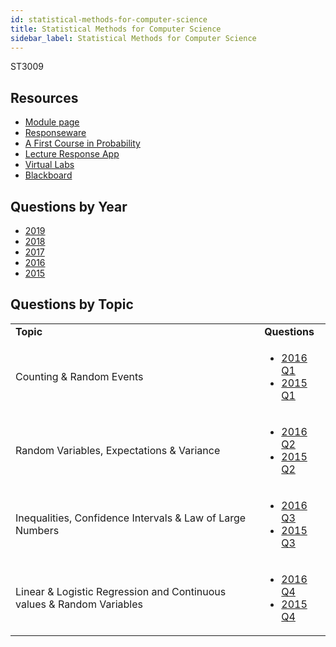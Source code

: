 ```yaml
---
id: statistical-methods-for-computer-science
title: Statistical Methods for Computer Science
sidebar_label: Statistical Methods for Computer Science
---
```

ST3009

## Resources

-   [Module page](https://www.scss.tcd.ie/Doug.Leith/ST3009/)
-   [Responseware](https://responseware.turningtechnologies.com/responseware/)
-   [A First Course in Probability](http://zalsiary.kau.edu.sa/Files/0009120/Files/119387_A_First_Course_in_Probability_8th_Edition.pdf)
-   [Lecture Response App](https://www.turningtechnologies.com/student)
-   [Virtual Labs](https://www.scss.tcd.ie/SCSS_VirtualLabs/)
-   [Blackboard](https://mymodule.tcd.ie/)

## Questions by Year

-   [2019](https://www.scss.tcd.ie/doug.leith/ST3009/finalexam2018.pdf)
-   [2018](https://www.tcd.ie/academicregistry/exams/assets/local/past-papers2018/ST/ST3009-2.PDF)
-   [2017](https://www.tcd.ie/academicregistry/exams/assets/local/past-papers2017/ST/ST3009-1.PDF)
-   [2016](https://www.scss.tcd.ie/Doug.Leith/ST3009/finalexam2015.pdf)
-   [2015](https://www.tcd.ie/academicregistry/exams/assets/local/past-papers2015/ST/ST3009-1.PDF)

## Questions by Topic

<table className="examQuestions">
    <tbody><tr>
        <td><strong>Topic</strong></td>
        <td><strong>Questions</strong></td>
    </tr>
    <tr>
        <td>Counting & Random Events</td>
        <td>
            <ul className="questions">
        <li><a href="https://www.scss.tcd.ie/Doug.Leith/ST3009/finalexam2015.pdf#page=2">2016 Q1</a></li>
        <li><a href="https://www.tcd.ie/academicregistry/exams/assets/local/past-papers2015/ST/ST3009-1.PDF#page=2">2015 Q1</a></li>
            </ul>
        </td>
    </tr>
    <tr>
        <td>Random Variables, Expectations & Variance</td>
        <td>
            <ul className="questions">
        <li><a href="https://www.scss.tcd.ie/Doug.Leith/ST3009/finalexam2015.pdf#page=2&zoom=0,0,200">2016 Q2</a></li>
        <li><a href="https://www.tcd.ie/academicregistry/exams/assets/local/past-papers2015/ST/ST3009-1.PDF#page=3">2015 Q2</a></li>
            </ul>
        </td>
    </tr>
    <tr>
        <td>Inequalities, Confidence Intervals & Law of Large Numbers</td>
        <td>
            <ul className="questions">
        <li><a href="https://www.scss.tcd.ie/Doug.Leith/ST3009/finalexam2015.pdf#page=2&zoom=0,0,500">2016 Q3</a></li>
        <li><a href="https://www.tcd.ie/academicregistry/exams/assets/local/past-papers2015/ST/ST3009-1.PDF#page=4">2015 Q3</a></li>
            </ul>
        </td>
    </tr>
    <tr>
        <td>Linear & Logistic Regression and Continuous values & Random Variables</td>
        <td>
            <ul className="questions">
        <li><a href="https://www.scss.tcd.ie/Doug.Leith/ST3009/finalexam2015.pdf#page=2&zoom=0,0,800">2016 Q4</a></li>
        <li><a href="https://www.tcd.ie/academicregistry/exams/assets/local/past-papers2015/ST/ST3009-1.PDF#page=5">2015 Q4</a></li>
            </ul>
        </td>
    </tr>
</tbody></table>
